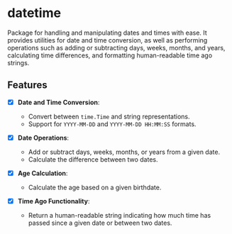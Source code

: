# datetime

Package for handling and manipulating dates and times with ease. 
It provides utilities for date and time conversion, as well as performing operations such as adding or subtracting days, weeks, months, and years, calculating time differences, and formatting human-readable time ago strings.

## Features

- [x] **Date and Time Conversion**:
  - Convert between `time.Time` and string representations.
  - Support for `YYYY-MM-DD` and `YYYY-MM-DD HH:MM:SS` formats.

- [x] **Date Operations**:
  - Add or subtract days, weeks, months, or years from a given date.
  - Calculate the difference between two dates.

- [x] **Age Calculation**:
  - Calculate the age based on a given birthdate.

- [x] **Time Ago Functionality**:
  - Return a human-readable string indicating how much time has passed since a given date or between two dates.
